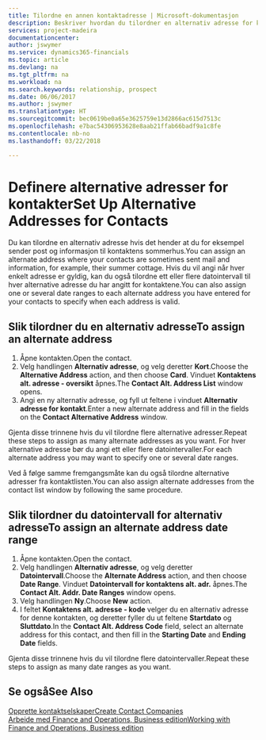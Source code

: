```yaml
---
title: Tilordne en annen kontaktadresse | Microsoft-dokumentasjon
description: Beskriver hvordan du tilordner en alternativ adresse for kontakter eller prospekter som informasjon av og til sendes til.
services: project-madeira
documentationcenter: 
author: jswymer
ms.service: dynamics365-financials
ms.topic: article
ms.devlang: na
ms.tgt_pltfrm: na
ms.workload: na
ms.search.keywords: relationship, prospect
ms.date: 06/06/2017
ms.author: jswymer
ms.translationtype: HT
ms.sourcegitcommit: bec0619be0a65e3625759e13d2866ac615d7513c
ms.openlocfilehash: e7bac54306953628e8aab21ffab66badf9a1c8fe
ms.contentlocale: nb-no
ms.lasthandoff: 03/22/2018

---
```

# <a name="set-up-alternative-addresses-for-contacts"></a><span data-ttu-id="ccb4a-103">Definere alternative adresser for kontakter</span><span class="sxs-lookup"><span data-stu-id="ccb4a-103">Set Up Alternative Addresses for Contacts</span></span>
<span data-ttu-id="ccb4a-104">Du kan tilordne en alternativ adresse hvis det hender at du for eksempel sender post og informasjon til kontaktens sommerhus.</span><span class="sxs-lookup"><span data-stu-id="ccb4a-104">You can assign an alternate address where your contacts are sometimes sent mail and information, for example, their summer cottage.</span></span> <span data-ttu-id="ccb4a-105">Hvis du vil angi når hver enkelt adresse er gyldig, kan du også tilordne ett eller flere datointervall til hver alternative adresse du har angitt for kontaktene.</span><span class="sxs-lookup"><span data-stu-id="ccb4a-105">You can also assign one or several date ranges to each alternate address you have entered for your contacts to specify when each address is valid.</span></span>

## <a name="to-assign-an-alternate-address"></a><span data-ttu-id="ccb4a-106">Slik tilordner du en alternativ adresse</span><span class="sxs-lookup"><span data-stu-id="ccb4a-106">To assign an alternate address</span></span>
1. <span data-ttu-id="ccb4a-107">Åpne kontakten.</span><span class="sxs-lookup"><span data-stu-id="ccb4a-107">Open the contact.</span></span>
2. <span data-ttu-id="ccb4a-108">Velg handlingen **Alternativ adresse**, og velg deretter **Kort**.</span><span class="sxs-lookup"><span data-stu-id="ccb4a-108">Choose the **Alternative Address** action, and then choose **Card**.</span></span> <span data-ttu-id="ccb4a-109">Vinduet **Kontaktens alt. adresse - oversikt** åpnes.</span><span class="sxs-lookup"><span data-stu-id="ccb4a-109">The **Contact Alt. Address List** window opens.</span></span>
3. <span data-ttu-id="ccb4a-110">Angi en ny alternativ adresse, og fyll ut feltene i vinduet **Alternativ adresse for kontakt**.</span><span class="sxs-lookup"><span data-stu-id="ccb4a-110">Enter a new alternate address and fill in the fields on the **Contact Alternative Address** window.</span></span>

<span data-ttu-id="ccb4a-111">Gjenta disse trinnene hvis du vil tilordne flere alternative adresser.</span><span class="sxs-lookup"><span data-stu-id="ccb4a-111">Repeat these steps to assign as many alternate addresses as you want.</span></span> <span data-ttu-id="ccb4a-112">For hver alternative adresse bør du angi ett eller flere datointervaller.</span><span class="sxs-lookup"><span data-stu-id="ccb4a-112">For each alternate address you may want to specify one or several date ranges.</span></span>

<span data-ttu-id="ccb4a-113">Ved å følge samme fremgangsmåte kan du også tilordne alternative adresser fra kontaktlisten.</span><span class="sxs-lookup"><span data-stu-id="ccb4a-113">You can also assign alternate addresses from the contact list window by following the same procedure.</span></span>

## <a name="to-assign-an-alternate-address-date-range"></a><span data-ttu-id="ccb4a-114">Slik tilordner du datointervall for alternativ adresse</span><span class="sxs-lookup"><span data-stu-id="ccb4a-114">To assign an alternate address date range</span></span>
1. <span data-ttu-id="ccb4a-115">Åpne kontakten.</span><span class="sxs-lookup"><span data-stu-id="ccb4a-115">Open the contact.</span></span>
2. <span data-ttu-id="ccb4a-116">Velg handlingen **Alternativ adresse**, og velg deretter **Datointervall**.</span><span class="sxs-lookup"><span data-stu-id="ccb4a-116">Choose the **Alternate Address** action, and then choose **Date Range**.</span></span> <span data-ttu-id="ccb4a-117">Vinduet **Datointervall for kontaktens alt. adr.** åpnes.</span><span class="sxs-lookup"><span data-stu-id="ccb4a-117">The **Contact Alt. Addr. Date Ranges** window opens.</span></span>
3. <span data-ttu-id="ccb4a-118">Velg handlingen **Ny**.</span><span class="sxs-lookup"><span data-stu-id="ccb4a-118">Choose **New** action.</span></span>
4. <span data-ttu-id="ccb4a-119">I feltet **Kontaktens alt. adresse - kode** velger du en alternativ adresse for denne kontakten, og deretter fyller du ut feltene **Startdato** og **Sluttdato**.</span><span class="sxs-lookup"><span data-stu-id="ccb4a-119">In the **Contact Alt. Address Code** field, select an alternate address for this contact, and then fill in the **Starting Date** and **Ending Date** fields.</span></span>

<span data-ttu-id="ccb4a-120">Gjenta disse trinnene hvis du vil tilordne flere datointervaller.</span><span class="sxs-lookup"><span data-stu-id="ccb4a-120">Repeat these steps to assign as many date ranges as you want.</span></span>

## <a name="see-also"></a><span data-ttu-id="ccb4a-121">Se også</span><span class="sxs-lookup"><span data-stu-id="ccb4a-121">See Also</span></span>
[<span data-ttu-id="ccb4a-122">Opprette kontaktselskaper</span><span class="sxs-lookup"><span data-stu-id="ccb4a-122">Create Contact Companies</span></span>](marketing-create-contact-companies.md)  
[<span data-ttu-id="ccb4a-123">Arbeide med Finance and Operations, Business edition</span><span class="sxs-lookup"><span data-stu-id="ccb4a-123">Working with Finance and Operations, Business edition</span></span>](ui-work-product.md)

